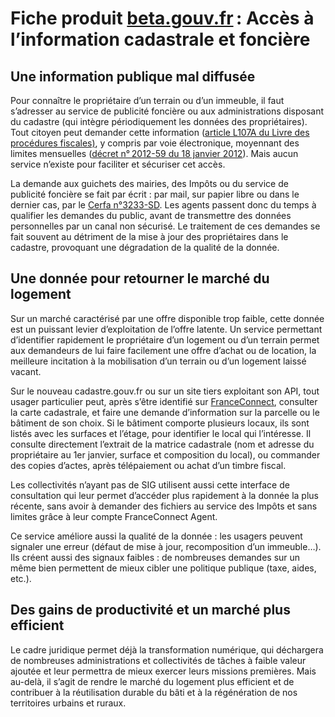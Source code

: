 # Fiche produit [beta.gouv.fr](https://beta.gouv.fr/ficheproduit/) : Accès à l’information cadastrale et foncière

## Une information publique mal diffusée

Pour connaître le propriétaire d’un terrain ou d’un immeuble, il faut s’adresser au service de publicité foncière ou aux administrations disposant du cadastre (qui intègre périodiquement les données des propriétaires). Tout citoyen peut demander cette information ([article L107A du Livre des procédures fiscales)](https://www.legifrance.gouv.fr/affichCodeArticle.do?cidTexte=LEGITEXT000006069583&idArticle=LEGIARTI000020628183), y compris par voie électronique, moyennant des limites mensuelles ([décret n° 2012-59 du 18 janvier 2012](https://www.legifrance.gouv.fr/eli/decret/2012/1/18/EFIE1028272D/jo/texte)). Mais aucun service n’existe pour faciliter et sécuriser cet accès.

La demande aux guichets des mairies, des Impôts ou du service de publicité foncière se fait par écrit : par mail, sur papier libre ou dans le dernier cas, par le [Cerfa n°3233-SD](https://www.impots.gouv.fr/portail/files/formulaires/3233-sd/2017/3233-sd_431.pdf). Les agents passent donc du temps à qualifier les demandes du public, avant de transmettre des données personnelles par un canal non sécurisé. Le traitement de ces demandes se fait souvent au détriment de la mise à jour des propriétaires dans le cadastre, provoquant une dégradation de la qualité de la donnée.

## Une donnée pour retourner le marché du logement

Sur un marché caractérisé par une offre disponible trop faible, cette donnée est un puissant levier d’exploitation de l’offre latente. Un service permettant d’identifier rapidement le propriétaire d’un logement ou d’un terrain permet aux demandeurs de lui faire facilement une offre d’achat ou de location, la meilleure incitation à la mobilisation d’un terrain ou d’un logement laissé vacant.

Sur le nouveau cadastre.gouv.fr ou sur un site tiers exploitant son API, tout usager particulier peut, après s’être identifié sur [FranceConnect](https://franceconnect.gouv.fr), consulter la carte cadastrale, et faire une demande d’information sur la parcelle ou le bâtiment de son choix. Si le bâtiment comporte plusieurs locaux, ils sont listés avec les surfaces et l’étage, pour identifier le local qui l’intéresse. Il consulte directement l’extrait de la matrice cadastrale (nom et adresse du propriétaire au 1er janvier, surface et composition du local), ou commander des copies d’actes, après télépaiement ou achat d’un timbre fiscal.

Les collectivités n’ayant pas de SIG utilisent aussi cette interface de consultation qui leur permet d’accéder plus rapidement à la donnée la plus récente, sans avoir à demander des fichiers au service des Impôts et sans limites grâce à leur compte FranceConnect Agent.

Ce service améliore aussi la qualité de la donnée : les usagers peuvent signaler une erreur (défaut de mise à jour, recomposition d’un immeuble…). Ils créent aussi des signaux faibles : de nombreuses demandes sur un même bien permettent de mieux cibler une politique publique (taxe, aides, etc.).

## Des gains de productivité et un marché plus efficient

Le cadre juridique permet déjà la transformation numérique, qui déchargera de nombreuses administrations et collectivités de tâches à faible valeur ajoutée et leur permettra de mieux exercer leurs missions premières. Mais au-delà, il s’agit de rendre le marché du logement plus efficient et de contribuer à la réutilisation durable du bâti et à la régénération de nos territoires urbains et ruraux.
